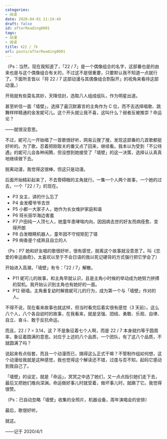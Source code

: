 ```yaml
---
categories:
- 阅读
date: 2020-04-01 11:24:49
draft: false
id: afterReading0001
tags:
- 动漫
- 阅读
title: 《22 / 7》
url: posts/afterReading0001
---
```


（Ps：当然，现在我知道了，「22 / 7」是一个偶像组合的名字，这部番也是的由来也是与这个偶像组合有关的，不过这不是很重要，只要默认我不知道一点就行了。下面所言皆以「将 22 / 7 这部动漫与其偶像组合割裂开」的视角来看待这部动漫。）

开局就有些莫名其妙，天降信封，选取八人组成组队，作为明星出道。

甚至听信一面「墙壁」，选择了最沉默寡言的主角作为 C 位，而不去选择唱歌、跳舞样样精通的金发妮可儿。这个开头就让我不喜，这叫什么？弱者反被推崇？命运论？

——就很没意思。

不过，妮可儿一开始唱了一首歌很好听，网易云搜了搜，发现这部番的几首歌都挺好听的。为了歌，忍着把刚取关的番又点了回来，继续看。我本以为受到「不公待遇」的妮可儿会各种闹腾，但没想到她接受了「墙壁」的这一决策，选择认认真真地继续做下去。

<!-- more -->

脱离动漫，我觉得这很棒，但这只是动漫。

后面开始精彩起来了，不去管碍眼的主角就行。一集一个人两个故事，一个她的过去，一个「22 / 7」的现在。

- P3 女主，讲的什么忘了
- P4 金发樱爷爷去世
- P5 小都一大家子人，她作为长女维护家庭和谐
- P6 班长丽华海边害羞
- P7 户田纯一人顶七人，她童年患哮喘内向，因因病去世的好友而病痊愈、变得开朗
- P8 白发眼睛机器人，童年因不守规矩犯了错
- P9 绚香是个成熟且自立的人

（Ps：P7 她和好友唱的歌很好听，很有感觉，脱离这个故事就没意思了。叫《恋爱的幸运曲奇》，太喜欢以至于不会日语的我以死记硬背的方式强行把它学会了）

开始进入高潮，「墙壁」有令：「22 / 7」解散。

- P11 妮可儿的故事，和主角早就认识，且是主角小时候的举动成为她努力拼搏的契机。我开始认识到主角也有她好的一面。
- P12 砸墙。主角重复幼时解救妮可儿的行为，成为第一个与「墙壁」作对的人。

不得不说，现在看来故事也就这样，但当时看完后着实很有感觉（3 天前）。这么八个人，八个各自幼时的故事，在我看来，就是坚强、团结、勇敢、乐观、自律、自立、奋斗、敢于反抗命运。

而且，22 / 7 = 3.14，这 7 不是象征着七个人啊，而是 22 / 7 本身就约等于圆周率，象征着圆满的意思。对应于上述的八个品质，一个团队，有了这八个品质，不就圆满了吗？

说起来有点俗套，而且一个动漫而已，搞得这么正式干嘛？不管制作组如何想，这个动漫给我就是这种感觉，我也觉得这个解读还不错，过度与否不知，起码它感动到我自己了。

「墙壁」的设定，就是「命运」，冥冥之中选了她们，又一点点指引她们走下去，最后又把她们推向深渊。命运做好事儿时就受着，做坏事儿时，就踢了它。我觉得很赞。

（Ps：已自动忽略「墙壁」收集的全照片，机器设备，周年演唱会的安排）

最后，歌很好听。

就这。

——记于 2020/4/1

